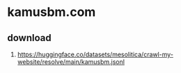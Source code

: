 # kamusbm.com

## download

1. https://huggingface.co/datasets/mesolitica/crawl-my-website/resolve/main/kamusbm.jsonl